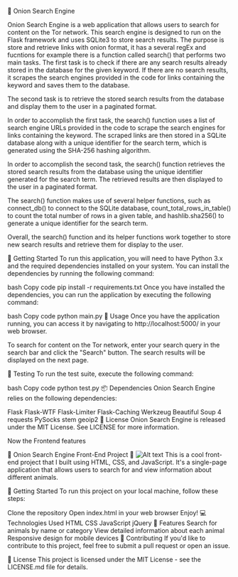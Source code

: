 🔎 Onion Search Engine

Onion Search Engine is a web application that allows users to search for content on the Tor network. This search engine is designed to run on the Flask framework and uses SQLite3 to store search results. The purpose is store and retrieve links with onion format, it has a several regEx and fucntions for example there is a function called search() that performs two main tasks. The first task is to check if there are any search results already stored in the database for the given keyword. If there are no search results, it scrapes the search engines provided in the code for links containing the keyword and saves them to the database.

The second task is to retrieve the stored search results from the database and display them to the user in a paginated format.

In order to accomplish the first task, the search() function uses a list of search engine URLs provided in the code to scrape the search engines for links containing the keyword. The scraped links are then stored in a SQLite database along with a unique identifier for the search term, which is generated using the SHA-256 hashing algorithm.

In order to accomplish the second task, the search() function retrieves the stored search results from the database using the unique identifier generated for the search term. The retrieved results are then displayed to the user in a paginated format.

The search() function makes use of several helper functions, such as connect_db() to connect to the SQLite database, count_total_rows_in_table() to count the total number of rows in a given table, and hashlib.sha256() to generate a unique identifier for the search term.

Overall, the search() function and its helper functions work together to store new search results and retrieve them for display to the user.

🚀 Getting Started
To run this application, you will need to have Python 3.x and the required dependencies installed on your system. You can install the dependencies by running the following command:

bash
Copy code
pip install -r requirements.txt
Once you have installed the dependencies, you can run the application by executing the following command:

bash
Copy code
python main.py
📝 Usage
Once you have the application running, you can access it by navigating to http://localhost:5000/ in your web browser.

To search for content on the Tor network, enter your search query in the search bar and click the "Search" button. The search results will be displayed on the next page.

🧪 Testing
To run the test suite, execute the following command:

bash
Copy code
python test.py
📦 Dependencies
Onion Search Engine relies on the following dependencies:

Flask
Flask-WTF
Flask-Limiter
Flask-Caching
Werkzeug
Beautiful Soup 4
requests
PySocks
stem
geoip2
📄 License
Onion Search Engine is released under the MIT License. See LICENSE for more information.

Now the Frontend features

🌟 Onion Search Engine Front-End Project 🌟
![Alt text](/images/frontpage.png)
This is a cool front-end project that I built using HTML, CSS, and JavaScript. It's a single-page application that allows users to search for and view information about different animals.

🚀 Getting Started
To run this project on your local machine, follow these steps:

Clone the repository
Open index.html in your web browser
Enjoy!
💻 Technologies Used
HTML
CSS
JavaScript
jQuery
🎨 Features
Search for animals by name or category
View detailed information about each animal
Responsive design for mobile devices
🤝 Contributing
If you'd like to contribute to this project, feel free to submit a pull request or open an issue.

📝 License
This project is licensed under the MIT License - see the LICENSE.md file for details.

